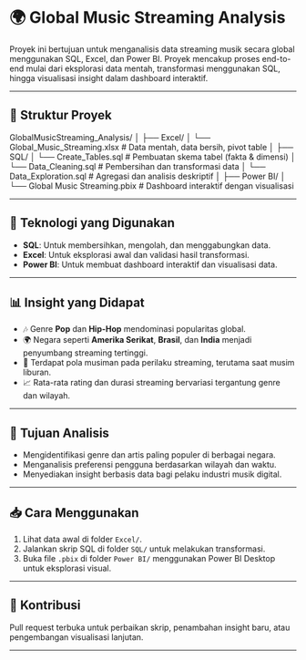 # 🌍 Global Music Streaming Analysis

Proyek ini bertujuan untuk menganalisis data streaming musik secara global menggunakan SQL, Excel, dan Power BI. Proyek mencakup proses end-to-end mulai dari eksplorasi data mentah, transformasi menggunakan SQL, hingga visualisasi insight dalam dashboard interaktif.

---

## 📁 Struktur Proyek

GlobalMusicStreaming_Analysis/ │ ├── Excel/ │ └── Global_Music_Streaming.xlsx # Data mentah, data bersih, pivot table │ ├── SQL/ │ └── Create_Tables.sql # Pembuatan skema tabel (fakta & dimensi) │ └── Data_Cleaning.sql # Pembersihan dan transformasi data │ └── Data_Exploration.sql # Agregasi dan analisis deskriptif │ ├── Power BI/ │ └── Global Music Streaming.pbix # Dashboard interaktif dengan visualisasi

---

## 🧩 Teknologi yang Digunakan

- **SQL**: Untuk membersihkan, mengolah, dan menggabungkan data.
- **Excel**: Untuk eksplorasi awal dan validasi hasil transformasi.
- **Power BI**: Untuk membuat dashboard interaktif dan visualisasi data.

---

## 📊 Insight yang Didapat

- 🎶 Genre **Pop** dan **Hip-Hop** mendominasi popularitas global.
- 🌍 Negara seperti **Amerika Serikat**, **Brasil**, dan **India** menjadi penyumbang streaming tertinggi.
- 📅 Terdapat pola musiman pada perilaku streaming, terutama saat musim liburan.
- 📈 Rata-rata rating dan durasi streaming bervariasi tergantung genre dan wilayah.

---

## 📌 Tujuan Analisis

- Mengidentifikasi genre dan artis paling populer di berbagai negara.
- Menganalisis preferensi pengguna berdasarkan wilayah dan waktu.
- Menyediakan insight berbasis data bagi pelaku industri musik digital.

---

## 📥 Cara Menggunakan

1. Lihat data awal di folder `Excel/`.
2. Jalankan skrip SQL di folder `SQL/` untuk melakukan transformasi.
3. Buka file `.pbix` di folder `Power BI/` menggunakan Power BI Desktop untuk eksplorasi visual.

---

## 🤝 Kontribusi

Pull request terbuka untuk perbaikan skrip, penambahan insight baru, atau pengembangan visualisasi lanjutan.

---
